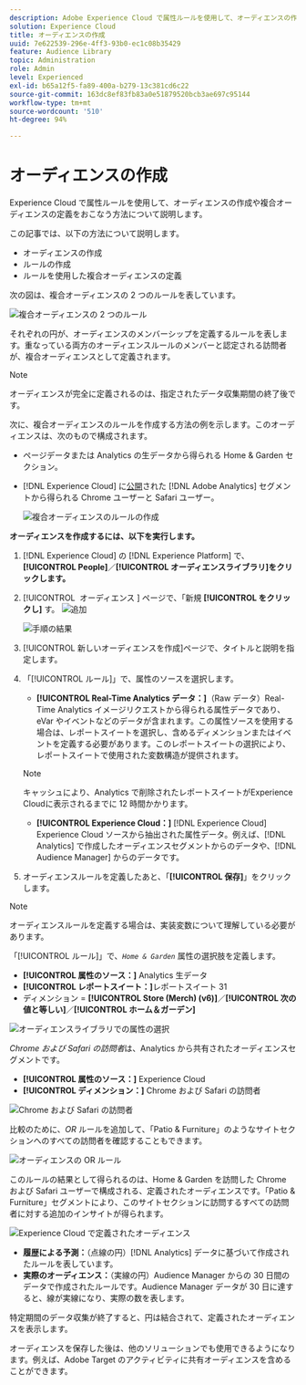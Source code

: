 ```yaml
---
description: Adobe Experience Cloud で属性ルールを使用して、オーディエンスの作成や複合オーディエンスの定義をおこなう方法について説明します。
solution: Experience Cloud
title: オーディエンスの作成
uuid: 7e622539-296e-4ff3-93b0-ec1c08b35429
feature: Audience Library
topic: Administration
role: Admin
level: Experienced
exl-id: b65a12f5-fa89-400a-b279-13c381cd6c22
source-git-commit: 163dc8ef83fb83a0e51879520bcb3ae697c95144
workflow-type: tm+mt
source-wordcount: '510'
ht-degree: 94%

---
```


# オーディエンスの作成

 Experience Cloud で属性ルールを使用して、オーディエンスの作成や複合オーディエンスの定義をおこなう方法について説明します。

この記事では、以下の方法について説明します。

* オーディエンスの作成
* ルールの作成
* ルールを使用した複合オーディエンスの定義

次の図は、複合オーディエンスの 2 つのルールを表しています。

![複合オーディエンスの 2 つのルール](assets/audience_sharing.png)

それぞれの円が、オーディエンスのメンバーシップを定義するルールを表します。重なっている両方のオーディエンスルールのメンバーと認定される訪問者が、複合オーディエンスとして定義されます。

>[!NOTE]
>
>オーディエンスが完全に定義されるのは、指定されたデータ収集期間の終了後です。

次に、複合オーディエンスのルールを作成する方法の例を示します。このオーディエンスは、次のもので構成されます。

* ページデータまたは Analytics の生データから得られる Home &amp; Garden セクション。
* [!DNL Experience Cloud] に[公開](overview.md)された [!DNL Adobe Analytics] セグメントから得られる Chrome ユーザーと Safari ユーザー。

  ![複合オーディエンスのルールの作成](assets/audience_create.png)

**オーディエンスを作成するには、以下を実行します。**

1. [!DNL Experience Cloud] の [!DNL Experience Platform] で、**[!UICONTROL People]**／**[!UICONTROL オーディエンスライブラリ]をクリックします。**
1. [!UICONTROL &#x200B; オーディエンス &#x200B;] ページで、「新規 **[!UICONTROL をクリックし]** す。 ![ 追加 ](assets/add_icon_small.png)

   ![手順の結果](assets/audience_create_new.png)

1. [!UICONTROL 新しいオーディエンスを作成]ページで、タイトルと説明を指定します。
1. 「[!UICONTROL ルール]」で、属性のソースを選択します。

   * **[!UICONTROL Real-Time Analytics データ：]**（Raw データ）Real-Time Analytics イメージリクエストから得られる属性データであり、eVar やイベントなどのデータが含まれます。この属性ソースを使用する場合は、レポートスイートを選択し、含めるディメンションまたはイベントを定義する必要があります。このレポートスイートの選択により、レポートスイートで使用された変数構造が提供されます。

   >[!NOTE]
   >
   >キャッシュにより、Analytics で削除されたレポートスイートがExperience Cloudに表示されるまでに 12 時間かかります。

   * **[!UICONTROL Experience Cloud：]** [!DNL Experience Cloud] Experience Cloud ソースから抽出された属性データ。例えば、[!DNL Analytics] で作成したオーディエンスセグメントからのデータや、[!DNL Audience Manager] からのデータです。

1. オーディエンスルールを定義したあと、「**[!UICONTROL 保存]**」をクリックします。

>[!NOTE]
>
>オーディエンスルールを定義する場合は、実装変数について理解している必要があります。

「[!UICONTROL ルール]」で、*`Home & Garden`* 属性の選択肢を定義します。

* **[!UICONTROL 属性のソース：]** Analytics 生データ
* **[!UICONTROL レポートスイート：]**&#x200B;レポートスイート 31
* ディメンション = **[!UICONTROL Store (Merch) (v6)]**／**[!UICONTROL 次の値と等しい]**／**[!UICONTROL ホーム＆ガーデン]**

![オーディエンスライブラリでの属性の選択](assets/home_garden.png)

*Chrome および Safari の訪問者*&#x200B;は、Analytics から共有されたオーディエンスセグメントです。

* **[!UICONTROL 属性のソース：]** Experience Cloud
* **[!UICONTROL ディメンション：]** Chrome および Safari の訪問者

![Chrome および Safari の訪問者](assets/chrome_safari.png)

比較のために、*OR* ルールを追加して、「Patio &amp; Furniture」のようなサイトセクションへのすべての訪問者を確認することもできます。

![オーディエンスの OR ルール](assets/audiences_rule_patio.png)

このルールの結果として得られるのは、Home &amp; Garden を訪問した Chrome および Safari ユーザーで構成される、定義されたオーディエンスです。「Patio &amp; Furniture」セグメントにより、このサイトセクションに訪問するすべての訪問者に対する追加のインサイトが得られます。

![Experience Cloud で定義されたオーディエンス](assets/defined_audience.png)

* **履歴による予測：**（点線の円）[!DNL Analytics] データに基づいて作成されたルールを表しています。
* **実際のオーディエンス：**（実線の円）Audience Manager からの 30 日間のデータで作成されたルールです。Audience Manager データが 30 日に達すると、線が実線になり、実際の数を表します。

特定期間のデータ収集が終了すると、円は結合されて、定義されたオーディエンスを表示します。

オーディエンスを保存した後は、他のソリューションでも使用できるようになります。例えば、Adobe Target のアクティビティに共有オーディエンスを含めることができます。
